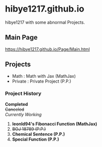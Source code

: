 # hibye1217.github.io
hibye1217 with some abnormal Projects.

## Main Page
<https://hibye1217.github.io/Page/Main.html>

## Projects
- Math : Math with Jax (MathJax)
- Private : Private Project (P.P.)

### Project History
**Completed**  
~~Canceled~~  
*Currently Working*  
1. **leonld94's Fibonacci Function (MathJax)**
2. ~~BOJ 18789 (P.P.)~~
3. **Chemical Sentence (P.P.)**
4. **Special Function (P.P.)**